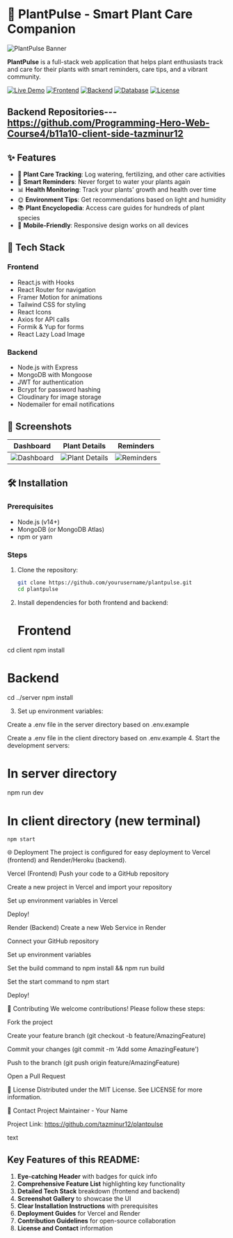 # 🌿 PlantPulse - Smart Plant Care Companion

![PlantPulse Banner](https://i.ibb.co/4W4z7yX/mobile-plant-health.jpg)

**PlantPulse** is a full-stack web application that helps plant enthusiasts track and care for their plants with smart reminders, care tips, and a vibrant community.

[![Live Demo](https://img.shields.io/badge/Live-Demo-brightgreen)](https://plant-pulse2.netlify.app/)
[![Frontend](https://img.shields.io/badge/Frontend-React-blue)](https://reactjs.org)
[![Backend](https://img.shields.io/badge/Backend-Node.js-green)](https://nodejs.org)
[![Database](https://img.shields.io/badge/Database-MongoDB-yellowgreen)](https://www.mongodb.com)
[![License](https://img.shields.io/badge/License-MIT-blue)](LICENSE)

## Backend Repositories--- https://github.com/Programming-Hero-Web-Course4/b11a10-client-side-tazminur12

## ✨ Features

- 🌱 **Plant Care Tracking**: Log watering, fertilizing, and other care activities
- 🔔 **Smart Reminders**: Never forget to water your plants again
- 📊 **Health Monitoring**: Track your plants' growth and health over time
- 🌞 **Environment Tips**: Get recommendations based on light and humidity
- 📚 **Plant Encyclopedia**: Access care guides for hundreds of plant species
- 📱 **Mobile-Friendly**: Responsive design works on all devices

## 🚀 Tech Stack

### Frontend
- React.js with Hooks
- React Router for navigation
- Framer Motion for animations
- Tailwind CSS for styling
- React Icons
- Axios for API calls
- Formik & Yup for forms
- React Lazy Load Image

### Backend
- Node.js with Express
- MongoDB with Mongoose
- JWT for authentication
- Bcrypt for password hashing
- Cloudinary for image storage
- Nodemailer for email notifications

## 📸 Screenshots

| Dashboard | Plant Details | Reminders |
|-----------|--------------|-----------|
| ![Dashboard]([https://i.ibb.co/RV4ZqFK/Health-Getty-Images-1475314230-068b30b5f380418b89350af13bdb111c.jpg](https://i.ibb.co/M5fj06Wy/Screenshot-2025-06-27-at-2-16-41-PM.png)) | ![Plant Details](https://i.ibb.co/tTgqBdwp/Screenshot-2025-06-27-at-2-17-08-PM.png) | ![Reminders](https://i.ibb.co/xtdLx1GX/Screenshot-2025-06-27-at-2-18-52-PM.png) |

## 🛠️ Installation

### Prerequisites
- Node.js (v14+)
- MongoDB (or MongoDB Atlas)
- npm or yarn

### Steps
1. Clone the repository:
   ```bash
   git clone https://github.com/yourusername/plantpulse.git
   cd plantpulse
2. Install dependencies for both frontend and backend:
   # Frontend
cd client
npm install

# Backend
cd ../server
npm install

3. Set up environment variables:

Create a .env file in the server directory based on .env.example

Create a .env file in the client directory based on .env.example
4. Start the development servers:
   # In server directory
   npm run dev

   # In client directory (new terminal)
    npm start

🌐 Deployment
The project is configured for easy deployment to Vercel (frontend) and Render/Heroku (backend).

Vercel (Frontend)
Push your code to a GitHub repository

Create a new project in Vercel and import your repository

Set up environment variables in Vercel

Deploy!

Render (Backend)
Create a new Web Service in Render

Connect your GitHub repository

Set up environment variables

Set the build command to npm install && npm run build

Set the start command to npm start

Deploy!

🤝 Contributing
We welcome contributions! Please follow these steps:

Fork the project

Create your feature branch (git checkout -b feature/AmazingFeature)

Commit your changes (git commit -m 'Add some AmazingFeature')

Push to the branch (git push origin feature/AmazingFeature)

Open a Pull Request

📜 License
Distributed under the MIT License. See LICENSE for more information.

📧 Contact
Project Maintainer - Your Name

Project Link: https://github.com/tazminur12/plantpulse

text

## Key Features of this README:

1. **Eye-catching Header** with badges for quick info
2. **Comprehensive Feature List** highlighting key functionality
3. **Detailed Tech Stack** breakdown (frontend and backend)
4. **Screenshot Gallery** to showcase the UI
5. **Clear Installation Instructions** with prerequisites
6. **Deployment Guides** for Vercel and Render
7. **Contribution Guidelines** for open-source collaboration
8. **License and Contact** information





